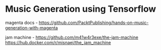 # Music Generation using Tensorflow

magenta docs - https://github.com/PacktPublishing/hands-on-music-generation-with-magenta

jam machine - https://github.com/m41w4r3exe/the-jam-machine
https://hub.docker.com/r/misnaej/the_jam_machine
